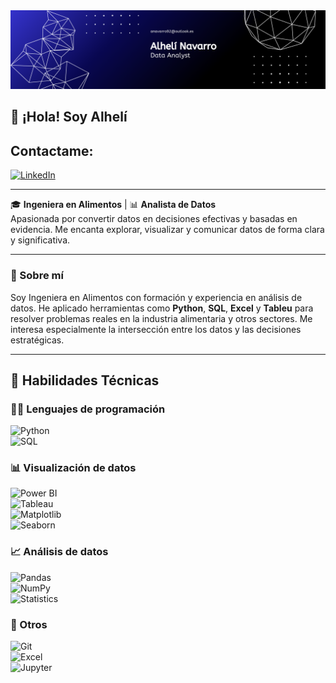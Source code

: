<div id="header" align="center">
  <img decoding="async" src="https://github.com/Alhe1712/Alhe1712/blob/main/Abstract%20Technology%20Profile%20LinkedIn%20Banner.png" width="900"/>
</div>

## 👋 ¡Hola! Soy Alhelí

## Contactame: 
[![LinkedIn](https://img.shields.io/badge/LinkedIn-0077B5?style=for-the-badge&logo=linkedin&logoColor=white)](https://www.linkedin.com/in/alheli-navarro)

---
🎓 **Ingeniera en Alimentos** | 📊 **Analista de Datos**  
Apasionada por convertir datos en decisiones efectivas y basadas en evidencia. Me encanta explorar, visualizar y comunicar datos de forma clara y significativa.

---

### 💼 Sobre mí
Soy Ingeniera en Alimentos con formación y experiencia en análisis de datos. He aplicado herramientas como **Python**, **SQL**, **Excel** y **Tableu** para resolver problemas reales en la industria alimentaria y otros sectores. Me interesa especialmente la intersección entre los datos y las decisiones estratégicas.

---

## 🧠 Habilidades Técnicas

### 👨‍💻 Lenguajes de programación  
![Python](https://img.shields.io/badge/Python-3776AB?style=flat-square&logo=python&logoColor=white)  
![SQL](https://img.shields.io/badge/SQL-4479A1?style=flat-square&logo=postgresql&logoColor=white)

### 📊 Visualización de datos  
![Power BI](https://img.shields.io/badge/Power_BI-F2C811?style=flat-square&logo=powerbi&logoColor=black)  
![Tableau](https://img.shields.io/badge/Tableau-E97627?style=flat-square&logo=tableau&logoColor=white)  
![Matplotlib](https://img.shields.io/badge/Matplotlib-11557C?style=flat-square&logo=matplotlib&logoColor=white)  
![Seaborn](https://img.shields.io/badge/Seaborn-2E6E9E?style=flat-square)

### 📈 Análisis de datos  
![Pandas](https://img.shields.io/badge/Pandas-150458?style=flat-square&logo=pandas&logoColor=white)  
![NumPy](https://img.shields.io/badge/NumPy-013243?style=flat-square&logo=numpy&logoColor=white)  
![Statistics](https://img.shields.io/badge/Statistics-0A0A0A?style=flat-square&logo=canonical&logoColor=white)

### 🧰 Otros  
![Git](https://img.shields.io/badge/Git-F05032?style=flat-square&logo=git&logoColor=white)  
![Excel](https://img.shields.io/badge/Excel-217346?style=flat-square&logo=microsoft-excel&logoColor=white)  
![Jupyter](https://img.shields.io/badge/Jupyter-F37626?style=flat-square&logo=jupyter&logoColor=white)




